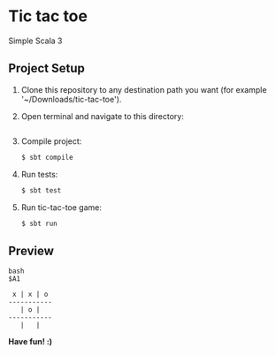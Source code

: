 # Tic tac toe

Simple Scala 3 

## Project Setup

1. Clone this repository to any destination path you want (for example '~/Downloads/tic-tac-toe').

2. Open terminal and navigate to this directory:
   ```
   ```
4. Compile project:
   ```bash
   $ sbt compile
   ```
5. Run tests:
   ```bash
   $ sbt test
   ```
6. Run tic-tac-toe game:
   ```bash
   $ sbt run
   ```

## Preview
```
bash
$A1

 x | x | o 
-----------
   | o |   
-----------
   |   |   
```

__Have fun! :)__
